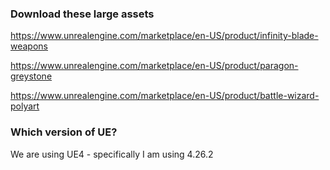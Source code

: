 ### Download these large assets
https://www.unrealengine.com/marketplace/en-US/product/infinity-blade-weapons  

https://www.unrealengine.com/marketplace/en-US/product/paragon-greystone  

https://www.unrealengine.com/marketplace/en-US/product/battle-wizard-polyart  
  
### Which version of UE?  
We are using UE4 - specifically I am using 4.26.2